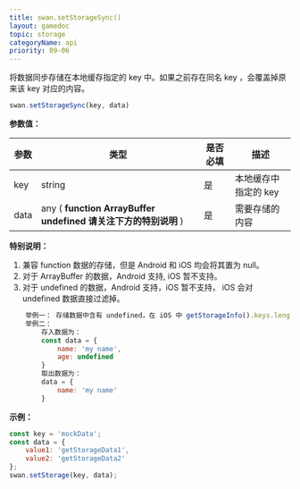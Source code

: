 ```yaml
---
title: swan.setStorageSync()
layout: gamedoc
topic: storage
categoryName: api
priority: 09-06
---
```


将数据同步存储在本地缓存指定的 key 中。如果之前存在同名 key ，会覆盖掉原来该 key 对应的内容。

```js
swan.setStorageSync(key, data)
```

**参数值：**

|参数|类型|是否必填|描述|
|-|-|-|-|
|key|string|是|本地缓存中指定的 key|
|data|any ( **function** <span class="vsplit"></span> **ArrayBuffer**<span class="vsplit"></span> **undefined 请关注下方的特别说明** )|是|需要存储的内容|

**特别说明：**
1. 兼容 function 数据的存储，但是 Android 和 iOS 均会将其置为 null。
2. 对于 ArrayBuffer 的数据，Android 支持, iOS 暂不支持。
3. 对于 undefined 的数据，Android 支持，iOS 暂不支持， iOS 会对 undefined 数据直接过滤掉。
```javascript
    举例一： 存储数据中含有 undefined，在 iOS 中 getStorageInfo().keys.length 不包含 undefined 数据长度。
    举例二：
        存入数据为：
        const data = {
            name: 'my name',
            age: undefined
        }
        取出数据为：
        data = {
            name: 'my name'
        }
```

**示例：**

```js
const key = 'mockData';
const data = {
    value1: 'getStorageData1',
    value2: 'getStorageData2'
};
swan.setStorage(key, data);
```